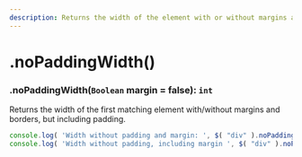 ```yaml
---
description: Returns the width of the element with or without margins and paddings, including borders.
---
```


# .noPaddingWidth()

### .noPaddingWidth(``Boolean`` margin = false): ``int``
Returns the width of the first matching element with/without margins and borders, but including padding.
```javascript
console.log( 'Width without padding and margin: ', $( "div" ).noPaddingWidth() );
console.log( 'Width without padding, including margin ', $( "div" ).noPaddingWidth(true) );
```
